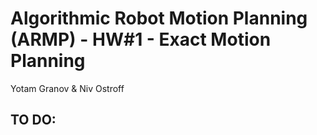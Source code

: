 # Algorithmic Robot Motion Planning (ARMP) - HW#1 - Exact Motion Planning

Yotam Granov & Niv Ostroff

TO DO:
-
